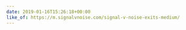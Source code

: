 ```yaml
---
date: 2019-01-16T15:26:18+00:00
like_of: https://m.signalvnoise.com/signal-v-noise-exits-medium/
---
```

